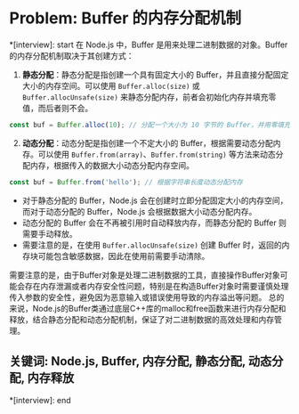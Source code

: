 # Problem: Buffer 的内存分配机制

*[interview]: start
在 Node.js 中，Buffer 是用来处理二进制数据的对象。Buffer 的内存分配机制取决于其创建方式：

1. **静态分配**：静态分配是指创建一个具有固定大小的 Buffer，并且直接分配固定大小的内存空间。可以使用 `Buffer.alloc(size)` 或 `Buffer.allocUnsafe(size)` 来静态分配内存，前者会初始化内存并填充零值，而后者则不会。

```javascript
const buf = Buffer.alloc(10); // 分配一个大小为 10 字节的 Buffer，并用零填充
```

2. **动态分配**：动态分配是指创建一个不定大小的 Buffer，根据需要动态分配内存。可以使用 `Buffer.from(array)`、`Buffer.from(string)` 等方法来动态分配内存，根据传入的数据大小动态分配内存空间。

```javascript
const buf = Buffer.from('hello'); // 根据字符串长度动态分配内存
```

- 对于静态分配的 Buffer，Node.js 会在创建时立即分配固定大小的内存空间，而对于动态分配的 Buffer，Node.js 会根据数据大小动态分配内存。
- 动态分配的 Buffer 会在不再被引用时自动释放内存，而静态分配的 Buffer 则需要手动释放。
- 需要注意的是，在使用 `Buffer.allocUnsafe(size)` 创建 Buffer 时，返回的内存块可能包含敏感数据，因此在使用前需要手动清除。

需要注意的是，由于Buffer对象是处理二进制数据的工具，直接操作Buffer对象可能会存在内存泄漏或者内存安全性问题，特别是在构造Buffer对象时需要谨慎处理传入参数的安全性，避免因为恶意输入或错误使用导致的内存溢出等问题。
总的来说，Node.js的Buffer类通过底层C++库的malloc和free函数来进行内存分配和释放，结合静态分配和动态分配机制，保证了对二进制数据的高效处理和内存管理。

## 关键词: Node.js, Buffer, 内存分配, 静态分配, 动态分配, 内存释放
*[interview]: end
